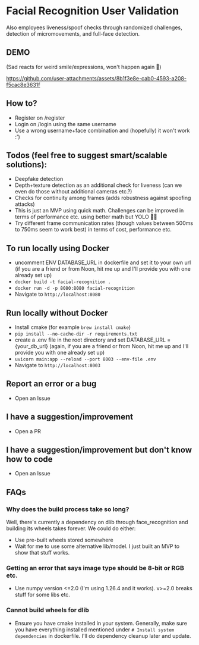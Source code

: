 # Facial Recognition User Validation

Also employees liveness/spoof checks through randomized challenges, detection of micromovements, and full-face detection.

## DEMO
(Sad reacts for weird smile/expressions, won't happen again 😤)

https://github.com/user-attachments/assets/8b1f3e8e-cab0-4593-a208-f5cac8e3631f


## How to?
- Register on /register
- Login on /login using the same username
- Use a wrong username+face combination and (hopefully) it won't work :')

## Todos (feel free to suggest smart/scalable solutions):
- Deepfake detection
- Depth+texture detection as an additional check for liveness (can we even do those without additional cameras etc.?)
- Checks for continuity among frames (adds robustness against spoofing attacks)
- This is just an MVP using quick math. Challenges can be improved in terms of performance etc. using better math but YOLO 🤙🏽
- Try different frame communication rates (though values between 500ms to 750ms seem to work best) in terms of cost, performance etc.

## To run locally using Docker
- uncomment ENV DATABASE_URL in dockerfile and set it to your own url (if you are a friend or from Noon, hit me up and I'll provide you with one already set up)
- `docker build -t facial-recognition .`
- `docker run -d -p 8080:8080 facial-recognition`
- Navigate to `http://localhost:8080`

## Run locally without Docker
- Install cmake (for example `brew install cmake`)
- `pip install --no-cache-dir -r requirements.txt`
- create a .env file in the root directory and set DATABASE_URL = {your_db_url} (again, if you are a friend or from Noon, hit me up and I'll provide you with one already set up)
- `uvicorn main:app --reload --port 8003 --env-file .env`
- Navigate to `http://localhost:8003`

## Report an error or a bug
- Open an Issue

## I have a suggestion/improvement
- Open a PR

## I have a suggestion/improvement but don't know how to code
- Open an Issue

## FAQs
### Why does the build process take so long?
Well, there's currently a dependency on dlib through face_recognition and building its wheels takes forever. We could do either:
- Use pre-built wheels stored somewhere
- Wait for me to use some alternative lib/model. I just built an MVP to show that stuff works.

### Getting an error that says image type should be 8-bit or RGB etc.
- Use numpy version <=2.0 (I'm using 1.26.4 and it works). v>=2.0 breaks stuff for some libs etc.

### Cannot build wheels for dlib
- Ensure you have cmake installed in your system. Generally, make sure you have everything installed mentioned under `# Install system dependencies` in dockerfile. I'll do dependency cleanup later and update.
